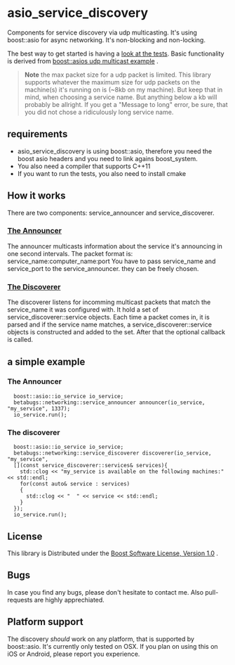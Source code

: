 # asio_service_discovery

Components for service discovery via udp multicasting. It's using boost::asio for async networking. It's non-blocking and non-locking.

The best way to get started is having a [look at the tests](tests).
Basic functionality is derived from [boost::asios udp multicast example](http://www.boost.org/doc/libs/1_37_0/doc/html/boost_asio/example/multicast/)
.

> **Note**
> the max packet size for a udp packet is limited. This library supports whatever the maximum size for udp packets on the machine(s) it's running on is (~8kb on my machine). But keep that in mind, when choosing a service name. But anything below a kb will probably be allright. If you get a "Message to long" error, be sure, that you did not chose a ridiculously long service name.

## requirements

- asio_service_discovery is using boost::asio, therefore you need the boost asio headers and you need to link agains boost_system.
- You also need a compiler that supports C++11
- If you want to run the tests, you also need to install cmake

## How it works

There are two components: service_announcer and service_discoverer.

### [The Announcer](include/betabugs/networking/service_announcer.hpp)

The announcer multicasts information about the service it's announcing in one second intervals.
The packet format is: service_name:computer_name:port
You have to pass service_name and service_port to the service_announcer. they can be freely chosen.

### [The Discoverer](include/betabugs/networking/service_discoverer.hpp)

The discoverer listens for incomming multicast packets that match the service_name it was configured with.
It hold a set of service_discoverer::service objects. Each time a packet comes in, it is parsed and if the
service name matches, a service_discoverer::service objects is constructed and added to the set. After that
the optional callback is called.

## a simple example

### The Announcer

```
  boost::asio::io_service io_service;
  betabugs::networking::service_announcer announcer(io_service, "my_service", 1337);
  io_service.run();
```

### The discoverer

```
  boost::asio::io_service io_service;
  betabugs::networking::service_discoverer discoverer(io_service, "my_service",
  [](const service_discoverer::services& services){
    std::clog << "my_service is available on the following machines:" << std::endl;
    for(const auto& service : services)
    {
      std::clog << "  " << service << std::endl;
    }
  });
  io_service.run();
```

## License

This library is Distributed under the [Boost Software License, Version 1.0](http://www.boost.org/LICENSE_1_0.txt) .

## Bugs

In case you find any bugs, please don't hesitate to contact me. Also pull-requests are highly apprechiated.

## Platform support

The discovery *should* work on any platform, that is supported by boost::asio. It's currently only tested on OSX. If you plan on using this on iOS or Android, please report you experience.
